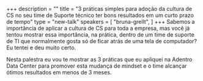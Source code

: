 +++
description = ""
title = "3 práticas simples para adoção da cultura de CS no seu time de Suporte técnico ter bons resultados em um curto prazo de tempo"
type = "new-talk"
speakers = [
        "bruna-grellt",
]
+++
Sabemos a importância de aplicar a cultura de CS para toda a empresa, mas você já tentou mostrar essa importância, na prática, dentro de um time de suporte de TI que normalmente gosta só de ficar atrás de uma tela de computador? Eu tentei e deu muito certo. 

Nesta palestra eu vou te mostrar as 3 práticas que eu apliquei na Adentro Data Center para promover esta mudança de mindset e o time alcançar ótimos resultados em menos de 3 meses.